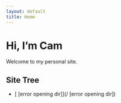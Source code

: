 ```yaml
---
layout: default
title: Home
---
```


# Hi, I’m Cam

Welcome to my personal site.

## Site Tree
- [  [error opening dir]](/  [error opening dir])
